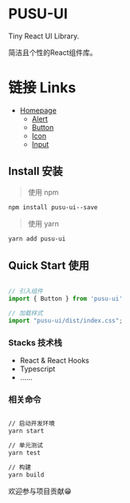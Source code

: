 # PUSU-UI

Tiny React UI Library.

简洁且个性的React组件库。


# 链接 Links

- [Homepage](https://xliudaxia.github.io/PUSU-UI/)
    - [Alert](https://xliudaxia.github.io/PUSU-UI/alert)
    - [Button](https://xliudaxia.github.io/PUSU-UI/button)
    - [Icon](https://xliudaxia.github.io/PUSU-UI/icon)
    - [Input](https://xliudaxia.github.io/PUSU-UI/input)

## Install 安装

> 使用 npm

~~~sh
npm install pusu-ui--save
~~~

> 使用 yarn

~~~sh
yarn add pusu-ui
~~~

## Quick Start 使用

```js

// 引入组件
import { Button } from 'pusu-ui'

// 加载样式
import "pusu-ui/dist/index.css";

```

### Stacks 技术栈
- React & React Hooks
- Typescript
- ……

### 相关命令

```sh

// 启动开发环境
yarn start 

// 单元测试
yarn test

// 构建
yarn build

```

欢迎参与项目贡献😁